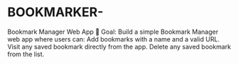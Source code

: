 # BOOKMARKER-
Bookmark Manager Web App 🎯 Goal: Build a simple Bookmark Manager web app where users can:  Add bookmarks with a name and a valid URL.  Visit any saved bookmark directly from the app.  Delete any saved bookmark from the list.
